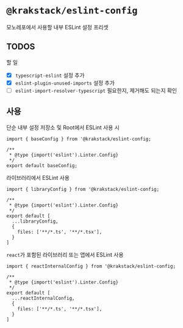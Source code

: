 # `@krakstack/eslint-config`

모노레포에서 사용할 내부 ESLint 설정 프리셋

## TODOS

할 일

- [x] `typescript-eslint` 설정 추가
- [x] `eslint-plugin-unused-imports` 설정 추가
- [ ] `eslint-import-resolver-typescript` 필요한지, 제거해도 되는지 확인

## 사용

단순 내부 설정 저장소 및 Root에서 ESLint 사용 시

```
import { baseConfig } from '@krakstack/eslint-config;

/**
 * @type {import('eslint').Linter.Config}
 */
export default baseConfig;
```

라이브러리에서 ESLint 사용

```
import { libraryConfig } from '@krakstack/eslint-config;

/**
 * @type {import('eslint').Linter.Config}
 */
export default [
  ...libraryConfig,
  {
    files: ['**/*.ts', '**/*.tsx'],
  }
]
```

`react`가 포함된 라이브러리 또는 앱에서 ESLint 사용

```
import { reactInternalConfig } from '@krakstack/eslint-config;

/**
 * @type {import('eslint').Linter.Config}
 */
export default [
  ...reactInternalConfig,
  {
    files: ['**/*.ts', '**/*.tsx'],
  }
]
```
